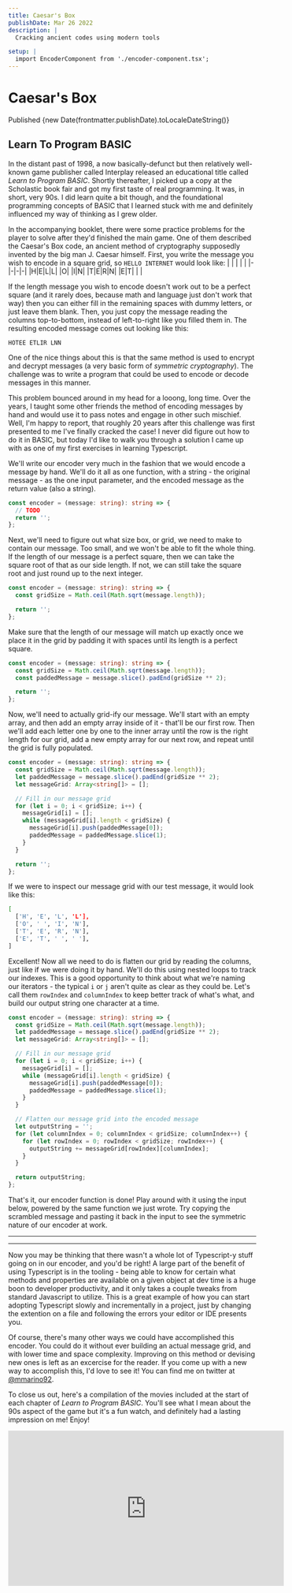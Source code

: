 ```yaml
---
title: Caesar's Box
publishDate: Mar 26 2022
description: |
  Cracking ancient codes using modern tools

setup: |
  import EncoderComponent from './encoder-component.tsx';
---
```


# Caesar's Box

Published {new Date(frontmatter.publishDate).toLocaleDateString()}

## Learn To Program BASIC

In the distant past of 1998, a now basically-defunct but then relatively well-known game publisher called Interplay released an educational title called _Learn to Program BASIC_. Shortly thereafter, I picked up a copy at the Scholastic book fair and got my first taste of real programming. It was, in short, very 90s. I did learn quite a bit though, and the foundational programming concepts of BASIC that I learned stuck with me and definitely influenced my way of thinking as I grew older.

In the accompanying booklet, there were some practice problems for the player to solve after they'd finished the main game. One of them described the Caesar's Box code, an ancient method of cryptography supposedly invented by the big man J. Caesar himself. First, you write the message you wish to encode in a square grid, so `HELLO INTERNET` would look like:
| | | | |
|-|-|-|-|
|H|E|L|L|
|O| |I|N|
|T|E|R|N|
|E|T| | |

If the length message you wish to encode doesn't work out to be a perfect square (and it rarely does, because math and language just don't work that way) then you can either fill in the remaining spaces with dummy letters, or just leave them blank. Then, you just copy the message reading the columns top-to-bottom, instead of left-to-right like you filled them in. The resulting encoded message comes out looking like this:

`HOTEE ETLIR LNN `

One of the nice things about this is that the same method is used to encrypt and decrypt messages (a very basic form of _symmetric cryptography_). The challenge was to write a program that could be used to encode or decode messages in this manner.

This problem bounced around in my head for a looong, long time. Over the years, I taught some other friends the method of encoding messages by hand and would use it to pass notes and engage in other such mischief. Well, I'm happy to report, that roughly 20 years after this challenge was first presented to me I've finally cracked the case! I never did figure out how to do it in BASIC, but today I'd like to walk you through a solution I came up with as one of my first exercises in learning Typescript.

We'll write our encoder very much in the fashion that we would encode a message by hand. We'll do it all as one function, with a string - the original message - as the one input parameter, and the encoded message as the return value (also a string).

```ts
const encoder = (message: string): string => {
  // TODO
  return '';
};
```

Next, we'll need to figure out what size box, or grid, we need to make to contain our message. Too small, and we won't be able to fit the whole thing. If the length of our message is a perfect square, then we can take the square root of that as our side length. If not, we can still take the square root and just round up to the next integer.

```ts
const encoder = (message: string): string => {
  const gridSize = Math.ceil(Math.sqrt(message.length));

  return '';
};
```

Make sure that the length of our message will match up exactly once we place it in the grid by padding it with spaces until its length is a perfect square.

```ts
const encoder = (message: string): string => {
  const gridSize = Math.ceil(Math.sqrt(message.length));
  const paddedMessage = message.slice().padEnd(gridSize ** 2);

  return '';
};
```

Now, we'll need to actually grid-ify our message. We'll start with an empty array, and then add an empty array inside of it - that'll be our first row. Then we'll add each letter one by one to the inner array until the row is the right length for our grid, add a new empty array for our next row, and repeat until the grid is fully populated.

```ts
const encoder = (message: string): string => {
  const gridSize = Math.ceil(Math.sqrt(message.length));
  let paddedMessage = message.slice().padEnd(gridSize ** 2);
  let messageGrid: Array<string[]> = [];

  // Fill in our message grid
  for (let i = 0; i < gridSize; i++) {
    messageGrid[i] = [];
    while (messageGrid[i].length < gridSize) {
      messageGrid[i].push(paddedMessage[0]);
      paddedMessage = paddedMessage.slice(1);
    }
  }

  return '';
};
```

If we were to inspect our message grid with our test message, it would look like this:

```bash
[
  ['H', 'E', 'L', 'L'],
  ['O', ' ', 'I', 'N'],
  ['T', 'E', 'R', 'N'],
  ['E', 'T', ' ', ' '],
]
```

Excellent! Now all we need to do is flatten our grid by reading the columns, just like if we were doing it by hand. We'll do this using nested loops to track our indexes. This is a good opportunity to think about what we're naming our iterators - the typical `i` or `j` aren't quite as clear as they could be. Let's call them `rowIndex` and `columnIndex` to keep better track of what's what, and build our output string one character at a time.

```ts
const encoder = (message: string): string => {
  const gridSize = Math.ceil(Math.sqrt(message.length));
  let paddedMessage = message.slice().padEnd(gridSize ** 2);
  let messageGrid: Array<string[]> = [];

  // Fill in our message grid
  for (let i = 0; i < gridSize; i++) {
    messageGrid[i] = [];
    while (messageGrid[i].length < gridSize) {
      messageGrid[i].push(paddedMessage[0]);
      paddedMessage = paddedMessage.slice(1);
    }
  }

  // Flatten our message grid into the encoded message
  let outputString = '';
  for (let columnIndex = 0; columnIndex < gridSize; columnIndex++) {
    for (let rowIndex = 0; rowIndex < gridSize; rowIndex++) {
      outputString += messageGrid[rowIndex][columnIndex];
    }
  }

  return outputString;
};
```

That's it, our encoder function is done! Play around with it using the input below, powered by the same function we just wrote. Try copying the scrambled message and pasting it back in the input to see the symmetric nature of our encoder at work.

---

<EncoderComponent client:visible />

---

Now you may be thinking that there wasn't a whole lot of Typescript-y stuff going on in our encoder, and you'd be right! A large part of the benefit of using Typescript is in the tooling - being able to know for certain what methods and properties are available on a given object at dev time is a huge boon to developer productivity, and it only takes a couple tweaks from standard Javascript to utilize. This is a great example of how you can start adopting Typescript slowly and incrementally in a project, just by changing the extention on a file and following the errors your editor or IDE presents you.

Of course, there's many other ways we could have accomplished this encoder. You could do it without ever building an actual message grid, and with lower time and space complexity. Improving on this method or devising new ones is left as an excercise for the reader. If you come up with a new way to accomplish this, I'd love to see it! You can find me on twitter at [@mmarino92](https://twitter.com/mmarino92).

To close us out, here's a compilation of the movies included at the start of each chapter of _Learn to Program BASIC_. You'll see what I mean about the 90s aspect of the game but it's a fun watch, and definitely had a lasting impression on me! Enjoy!

<iframe width="560" height="315" src="https://www.youtube.com/embed/uBYz9syhNAA" title="YouTube video player" frameborder="0" allow="accelerometer; autoplay; clipboard-write; encrypted-media; gyroscope; picture-in-picture" allowfullscreen></iframe>
